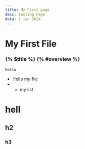 ```yaml
---
title: My First page
desc: testing Page
data: 1 jan 2024
---
```

# My First File


### {% $title %} {% #overview %} 
```
hello
```
- Hello [my file](blog)
- - my list
# hell
## h2
### h3